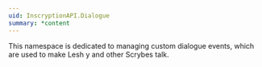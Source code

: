 ```yaml
---
uid: InscryptionAPI.Dialogue
summary: *content
---
```

This namespace is dedicated to managing custom dialogue events, which are used to make Lesh y and other Scrybes talk.